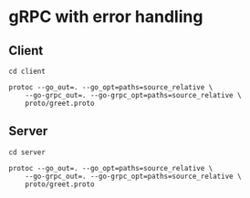 # gRPC with error handling

## Client

```
cd client

protoc --go_out=. --go_opt=paths=source_relative \
    --go-grpc_out=. --go-grpc_opt=paths=source_relative \
    proto/greet.proto
```

## Server

```
cd server

protoc --go_out=. --go_opt=paths=source_relative \
    --go-grpc_out=. --go-grpc_opt=paths=source_relative \
    proto/greet.proto
```
